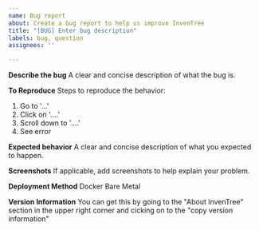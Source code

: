 ```yaml
---
name: Bug report
about: Create a bug report to help us improve InvenTree
title: "[BUG] Enter bug description"
labels: bug, question
assignees: ''

---
```


**Describe the bug**
A clear and concise description of what the bug is.

**To Reproduce**
Steps to reproduce the behavior:
1. Go to '...'
2. Click on '....'
3. Scroll down to '....'
4. See error

**Expected behavior**
A clear and concise description of what you expected to happen.

**Screenshots**
If applicable, add screenshots to help explain your problem.

**Deployment Method**
Docker
Bare Metal

**Version Information**
You can get this by going to the "About InvenTree" section in the upper right corner and cicking on to the "copy version information"
